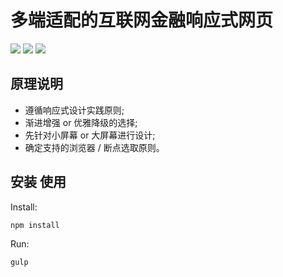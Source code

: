 多端适配的互联网金融响应式网页
====  

![](http://www.gosolo.top/img/pasted-image-small.jpg) 
      ![](http://www.gosolo.top/img/pasted-image-small-2.jpg) 
      ![](http://www.gosolo.top/img/pasted-image-small-3.jpg) 

原理说明 
-------  
* 遵循响应式设计实践原则;<br/>
* 渐进增强 or 优雅降级的选择;<br/>
* 先针对小屏幕 or 大屏幕进行设计; <br/>
* 确定支持的浏览器 / 断点选取原则。<br/>

安装 使用
------------------
Install:
```
npm install
```

Run:
```
gulp
```


